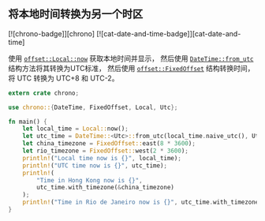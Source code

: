 ## 将本地时间转换为另一个时区

[![chrono-badge]][chrono] [![cat-date-and-time-badge]][cat-date-and-time]

使用 [`offset::Local::now`] 获取本地时间并显示， 然后使用 [`DateTime::from_utc`] 结构方法将其转换为UTC标准， 然后使用 [`offset::FixedOffset`] 结构转换时间，将 UTC 转换为 UTC+8 和 UTC-2。

```rust
extern crate chrono;

use chrono::{DateTime, FixedOffset, Local, Utc};

fn main() {
    let local_time = Local::now();
    let utc_time = DateTime::<Utc>::from_utc(local_time.naive_utc(), Utc);
    let china_timezone = FixedOffset::east(8 * 3600);
    let rio_timezone = FixedOffset::west(2 * 3600);
    println!("Local time now is {}", local_time);
    println!("UTC time now is {}", utc_time);
    println!(
        "Time in Hong Kong now is {}",
        utc_time.with_timezone(&china_timezone)
    );
    println!("Time in Rio de Janeiro now is {}", utc_time.with_timezone(&rio_timezone));
}
```

[`DateTime::from_utc`]:https://docs.rs/chrono/*/chrono/struct.DateTime.html#method.from_utc
[`offset::FixedOffset`]: https://docs.rs/chrono/*/chrono/offset/struct.FixedOffset.html
[`offset::Local::now`]: https://docs.rs/chrono/*/chrono/offset/struct.Local.html#method.now
